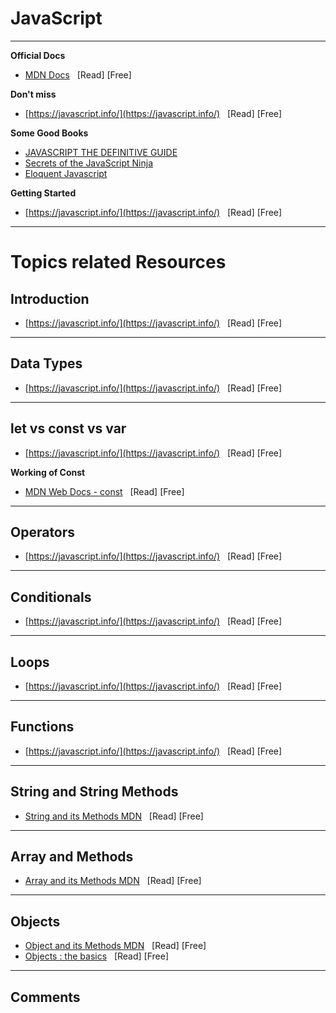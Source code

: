 # JavaScript
****
**Official Docs** 

- [MDN Docs](https://developer.mozilla.org/en-US/docs/Web/JavaScript)  &nbsp; [Read] [Free]  




**Don\'t miss**

- [https://javascript.info/](https://javascript.info/)  &nbsp; [Read] [Free]


**Some Good Books**
- [JAVASCRIPT THE DEFINITIVE GUIDE ](https://amzn.to/4f9sa6Y)
- [Secrets of the JavaScript Ninja](https://amzn.to/45kQxep)
- [Eloquent Javascript](https://amzn.to/4opBUOP)



**Getting Started** 

- [https://javascript.info/](https://javascript.info/)  &nbsp; [Read] [Free]

**************************






# Topics related Resources


## Introduction
- [https://javascript.info/](https://javascript.info/)  &nbsp; [Read] [Free]

***
## Data Types
- [https://javascript.info/](https://javascript.info/)  &nbsp; [Read] [Free]

***
## let vs const vs var
- [https://javascript.info/](https://javascript.info/)  &nbsp; [Read] [Free]

**Working of Const**
- [MDN Web Docs - const](https://developer.mozilla.org/en-US/docs/Web/JavaScript/Reference/Statements/const) &nbsp; [Read] [Free]
***
## Operators
- [https://javascript.info/](https://javascript.info/)  &nbsp; [Read] [Free]

***
## Conditionals
- [https://javascript.info/](https://javascript.info/)  &nbsp; [Read] [Free]

***
## Loops
- [https://javascript.info/](https://javascript.info/)  &nbsp; [Read] [Free]

***
## Functions
- [https://javascript.info/](https://javascript.info/)  &nbsp; [Read] [Free]

***
## String and String Methods
- [String and its Methods MDN](https://developer.mozilla.org/en-US/docs/Web/JavaScript/Reference/Global_Objects/String)   &nbsp; [Read] [Free]
***
## Array and Methods
- [Array and its Methods MDN](https://developer.mozilla.org/en-US/docs/Web/JavaScript/Reference/Global_Objects/Array) &nbsp; [Read] [Free]
***
## Objects
- [Object and its Methods MDN](https://developer.mozilla.org/en-US/docs/Web/JavaScript/Reference/Global_Objects/Object) &nbsp; [Read] [Free]
- [Objects : the basics](https://javascript.info/object-basics) &nbsp; [Read] [Free]
***
## Comments


